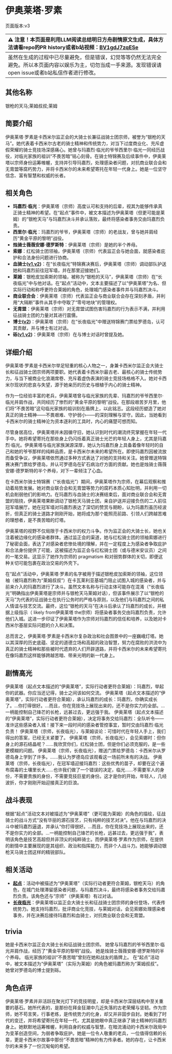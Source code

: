 # 伊奥莱塔·罗素
页面版本:v3
 

| :warning: 注意！本页面是利用LLM阅读总结明日方舟剧情原文生成，具体方法请看repo的PR history或者b站视频：[BV1gdJ7zqESe](https://www.bilibili.com/video/BV1gdJ7zqESe/)         |
|:----------------------------|
| 虽然在生成的过程中已尽量避免，但是错误，幻觉等等仍然无法完全避免。所以本页面内容以娱乐为主，切勿当成一手来源。发现错误请open issue或者b站私信作者进行修改。|



## 其他名称
银枪的天马;莱姆叔叔;莱姆
## 简要介绍
伊奥莱塔·罗素是卡西米尔监正会的大骑士长兼征战骑士团宗师，被誉为“银枪的天马”。她代表着卡西米尔古老的骑士精神和传统势力，对当下过度商业化、充斥虚假荣耀的骑士竞技场深感痛心。她曾与玛嘉烈·临光的爷爷西里尔·临光一同经历战役，对临光家族的祖训“不畏苦暗”铭心刻骨。在骑士特锦赛及后续事件中，伊奥莱塔以宗师身份运筹帷幄，支持并引导玛嘉烈，处理感染者问题，对抗商业联合会和无胄盟等腐朽势力，并将卡西米尔的未来希望寄托在年轻一代身上。她是一位坚守信念、富有智慧和权威的长者。
## 相关角色
-   **玛嘉烈·临光**：伊奥莱塔（宗师）高度认可和支持的后辈，视其为能够传承真正骑士精神的希望。在“起点”事件中，被文本描述为伊奥莱塔（但更可能是莱姆）的“银枪天马”与玛嘉烈决斗并承认落败，最终将感染者事务交由玛嘉烈负责。
-   **西里尔·临光**：玛嘉烈的爷爷，伊奥莱塔（宗师）的老战友，曾与她并肩经历“黄金平原的黎明”战役。
-   **烛骑士薇薇安娜·德罗斯特**：伊奥莱塔（宗师）是她的半个养母。
-   **索娜**：红松骑士团领袖，伊奥莱塔（宗师）代表监正会与她会面，就感染者庇护和合法身份问题进行协商。
-   **血骑士([v1](../chars/extended_char_xue_qi_shi.md),[v2](extended_char_xue_qi_shi.md))**：在“长夜临光”特锦赛决赛后，伊奥莱塔（宗师）调动部队护送她和玛嘉烈前往冠军墙，并在那里迎接她们。
-   **莱姆**：银枪皮加索斯的领袖，被称为“银枪的天马”，伊奥莱塔（宗师）在“长夜临光”中与他对话。在“起点”活动中，文本主要描述了以“伊奥莱塔”为名、但实际行动和称呼更符合莱姆的角色，处理城门感染者事件并与玛嘉烈决斗。
-   **商业联合会**：伊奥莱塔（宗师）代表监正会与商业联合会存在深刻矛盾，并利用“大隔断”事件从其手中夺取了“零号地块”的管理权。
-   **无胄盟**：伊奥莱塔（宗师）对无胄盟试图伤害玛嘉烈的行为表示不满，并利用征战骑士团的力量对其进行震慑。
-   **博士([v2](extended_char_bo_shi.md))**：伊奥莱塔（宗师）在“长夜临光”中赠送特锦赛门票给罗德岛，认可其贡献，并与博士有过对话。
-   **砾([v1](../chars/char_237_gravel.md),[v2](char_237_gravel.md))**：伊奥莱塔（宗师）在与博士对话时曾提及她。
## 详细介绍
伊奥莱塔·罗素是卡西米尔举足轻重的核心人物之一，身兼卡西米尔监正会大骑士长和征战骑士团宗师两项要职。她代表着卡西米尔最古老、最核心的骑士传统势力，与当下被商业化浪潮席卷、充斥着虚伪表演的骑士竞技场格格不入。她对卡西米尔现状的悲哀与失望，源于她亲历的历史与根植于内心的骑士精神。

作为一位经验丰富的老兵，伊奥莱塔曾与临光家族的先辈、玛嘉烈的爷爷西里尔·临光并肩作战，共同经历了惨烈的“黄金平原的黎明”战役。在那段艰苦岁月里，他们将“不畏苦暗”这句临光家族的祖训刻在盾牌上，以此铭志。这段经历塑造了她对真正的骑士精神——不畏艰难、守护弱小——的深刻理解与坚守。因此，当她看到卡西米尔的骑士精神沦为资本逐利的工具时，内心的痛楚可想而知。

尽管身居高位，伊奥莱塔并未因循守旧，她认识到时代的潮流终究掌握在年轻一代手中。她将希望寄托在那些身上仍闪烁着真正骑士光芒的年轻人身上，尤其是玛嘉烈·临光。伊奥莱塔与临光家族渊源深厚，她认为玛嘉烈身上具备着像年轻时的自己和她的爷爷那样的纯粹品质，是卡西米尔未来的希望所在。即使玛嘉烈因被流放而备受争议，伊奥莱塔依然通过多种方式表达了对她的支持和关注。她曾赠送特锦赛决赛门票给罗德岛，并认可罗德岛在矿石病治疗方面的贡献。她也是烛骑士薇薇安娜·德罗斯特的半个养母，对下一辈倾注了心血。

在卡西米尔骑士特锦赛（“长夜临光”）期间，伊奥莱塔作为宗师，在幕后观察和推动着局势发展。她对商业联合会和无胄盟等势力的腐朽本质心知肚明，并利用一切机会削弱他们的影响力。在玛嘉烈与血骑士的决赛结束后，面对商业联合会和无胄盟的阻挠，伊奥莱塔果断调动了银枪天马骑士团，亲自护送并迎接负伤的二人前往冠军墙展厅。她在冠军墙对玛嘉烈表达了深切的赞赏与期盼，认为玛嘉烈虽历经波折，但真正的骑士道路才刚刚开始，她将成为那个能照亮前路、引领人们跨越苦难的理想者，是不畏苦暗的灯塔。

伊奥莱塔的视野不仅局限于卡西米尔的权力斗争。作为监正会的大骑士长，她也关注着被边缘化的感染者群体。通过监正会的渠道，她与红松骑士团的领袖索娜进行了秘密会面，表达了对感染者悲惨处境的理解，并在一定程度上为感染者争取庇护和合法身份提供了可能，这被描述为监正会与红松骑士团（或与德米安议员）之间的一笔交易。这显示了她作为宗师的 pragmatism 和对弱势群体的关切，即便这种关切可能包裹在政治交易的外壳下。

在“起点”活动中，伊奥莱塔·罗素的名字被用于描述银枪皮加索斯的领袖，这位领袖（被玛嘉烈称为“莱姆叔叔”）在卡瓦莱利亚基城门阻止试图入城的感染者，并与前来介入的玛嘉烈进行了决斗。虽然文本名称与行动主体可能存在混淆（“长夜临光”明确指出伊奥莱塔是宗师并与银枪天马莱姆对话），但该事件展示了以“银枪的天马”为代表的征战骑士在执行公务时的严格与原则，以及他们与玛嘉烈之间的私人情谊与技艺交流。最终，这位“银枪的天马”在决斗后承认了玛嘉烈的成长，并根据上级指示（ likely from伊奥莱塔 the宗师）将感染者事务交由玛嘉烈负责，允许他们入城。这进一步印证了伊奥莱塔作为宗师对玛嘉烈的信任和培养，以及她对卡西米尔基层实际问题的介入和决策。

总而言之，伊奥莱塔·罗素是卡西米尔复杂政治和社会图景中的一座巍峨灯塔。她以其深厚的历史底蕴、坚定的道德立场和高超的政治智慧，努力在腐败的洪流中为真正的骑士精神和那些被时代遗弃的人们开辟道路，并将卡西米尔的未来希望寄托在像玛嘉烈这样能够跨越苦暗、带来光明的新一代身上。
## 剧情高光
伊奥莱塔（起点文本描述的“伊奥莱塔”，实际行动者更符合莱姆）：玛嘉烈，举起你的武器。你应当还记得，骑士之间该如何交流。
伊奥莱塔（起点文本描述的“伊奥莱塔”，实际行动者更符合莱姆），承认玛嘉烈的成长：玛嘉烈，你确实成长了。...你打得很好。...而且，你在竞技场上展现出来的，还不是你实力的全部。...一柄能控制自己锋芒的长枪，远甚过去，更远强于我。
伊奥莱塔（起点文本描述的“伊奥莱塔”，实际行动者更符合莱姆），决定将事务交给玛嘉烈：全队听令——准许这些感染者入城！接下来一段时间的感染者管控事宜，暂时交由玛嘉烈·临光负责！
伊奥莱塔（宗师，长夜临光），与莱姆谈论：可惜时代在年轻人手上，我们得出的答案，已经无关紧要了。
伊奥莱塔（宗师，长夜临光），会见索娜时：但你身上的源石结晶呢？......我欣赏你们，红松骑士团，但是你们必须克服的，是一些更模糊的问题。
伊奥莱塔（宗师，长夜临光），赠送门票给罗德岛：卡西米尔从罗德岛身上学到了许多。......我认为罗德岛应该观看这一场前所未有的决战。
伊奥莱塔（宗师，长夜临光），在冠军墙迎接玛嘉烈：这些优秀的苗子，却要在这个遍布腐毒的土壤里长大......也许我们做了一个错误的决定，临光......不需要军人的身份，不需要贵族的身份，不需要竞技巨星的身份。这才是你的开始，年轻人，几经波折，你才刚刚开始迎接真正的巨浪。
## 战斗表现
根据“起点”活动文本对被描述为“伊奥莱塔”（更可能为莱姆）的角色的描绘，征战骑士的战斗方式“没有华丽的源石技艺，只有纯粹的技艺对决”。他在与玛嘉烈的决斗中被玛嘉烈逼退，并承认“你打得很好。...而且，你在竞技场上展现出来的，还不是你实力的全部。...一柄能控制自己锋芒的长枪，远甚过去，更远强于我”，表明该角色是技艺高超但并非顶尖的纯粹骑士。而伊奥莱塔·罗素作为宗师，在提供的剧情中主要展现的是其组织、政治和指挥能力，而非个人战斗力。她能够调动银枪天马骑士团这样的精锐部队。
## 相关活动
-   **[起点](../stories/story_nearl2_set_1.md)**：活动中被描述为“伊奥莱塔”（实际行动者更符合莱姆，银枪天马）的角色，在城门处理滞留感染者问题，与玛嘉烈决斗，最终将感染者事务交给玛嘉烈负责。该角色还与“宗师”（伊奥莱塔）有过对话。
-   **[长夜临光](../stories/act13side.md)**：伊奥莱塔以监正会大骑士长和征战骑士团宗师的身份登场，代表传统势力。她支持玛嘉烈，批评商业化竞技，与莱姆对话，会见索娜处理感染者事务，并在决赛后接待玛嘉烈和血骑士，对抗商业联合会和无胄盟。
## trivia
她是卡西米尔监正会大骑士长和征战骑士团宗师。
她曾与玛嘉烈的爷爷西里尔·临光并肩作战，经历了“黄金平原的黎明”战役。
她是烛骑士薇薇安娜·德罗斯特的半个养母。
临光家族的祖训“不畏苦暗”曾刻在她和战友的盾牌上。
在“起点”活动中，被文本描述为“伊奥莱塔”（实际为莱姆）的角色被玛嘉烈称为“莱姆叔叔”。
她曾对罗德岛的博士提到砾。
## 角色点评
伊奥莱塔·罗素并非活跃在聚光灯下的竞技明星，却是卡西米尔深层结构中至关重要的基石。她所代表的，是那份在拜金狂潮中几近失落的古老荣耀与坚韧。作为宗师，她不苟言笑，行事老练，是传统势力的化身，却又并非固步自封。她看到了时代的变迁，并将希望寄托在年轻一代，尤其是她眼中真正继承了骑士精神的玛嘉烈身上。她默默地运筹帷幄，利用自身的权威与智慧，在暗流涌动的卡西米尔政局中为变革创造空间，为弱者争取庇护。她是一位令人敬重的老兵，一位值得信赖的长辈，更是卡西米尔故事中那份“不畏苦暗”精神的有力传承者。她的存在，让卡西米尔的未来多了一份沉甸甸的希望。
